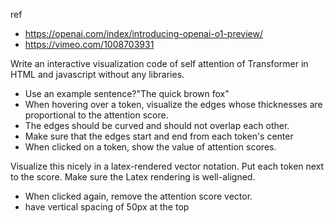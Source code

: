 ref
- https://openai.com/index/introducing-openai-o1-preview/
- https://vimeo.com/1008703931

Write an interactive visualization code of self attention of Transformer in HTML and javascript without any libraries.

- Use an example sentence?"The quick brown fox"
- When hovering over a token, visualize the edges whose thicknesses are proportional to the attention score.
- The edges should be curved and should not overlap each other.
- Make sure that the edges start and end from each token's center 
- When clicked on a token, show the value of attention scores.

Visualize this nicely in a latex-rendered vector notation. Put each token next to the score. Make sure the Latex rendering is well-aligned.

- When clicked again, remove the attention score vector.
- have vertical spacing of 50px at the top